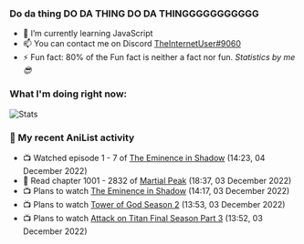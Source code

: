 ### Do da thing DO DA THING DO DA THINGGGGGGGGGGG

<!-- **TheInternetUser0/TheInternetUser0** is a ✨ _special_ ✨ repository because its `README.md` (this file) appears on your GitHub profile. -->


- 🌱 I’m currently learning JavaScript
- 📫 You can contact me on Discord [TheInternetUser#9060](https://discord.com/users/534117072796385300)
- ⚡ Fun fact: 80% of the Fun fact is neither a fact nor fun. _Statistics by me 😎_

### What I'm doing right now:
![Stats](https://discord.c99.nl/widget/theme-3/534117072796385300.png)

### 🌸 My recent AniList activity

<!-- ANILIST_ACTIVITY:start -->

-   📺 Watched episode 1 - 7 of [The Eminence in Shadow](https://anilist.co/anime/130298) (14:23, 04 December 2022)
-   📖 Read chapter 1001 - 2832 of [Martial Peak](https://anilist.co/manga/104494) (18:37, 03 December 2022)
-   📺 Plans to watch [The Eminence in Shadow](https://anilist.co/anime/130298) (14:17, 03 December 2022)
-   📺 Plans to watch [Tower of God Season 2](https://anilist.co/anime/153406) (13:53, 03 December 2022)
-   📺 Plans to watch [Attack on Titan Final Season Part 3](https://anilist.co/anime/146984) (13:52, 03 December 2022)

<!-- ANILIST_ACTIVITY:end -->
